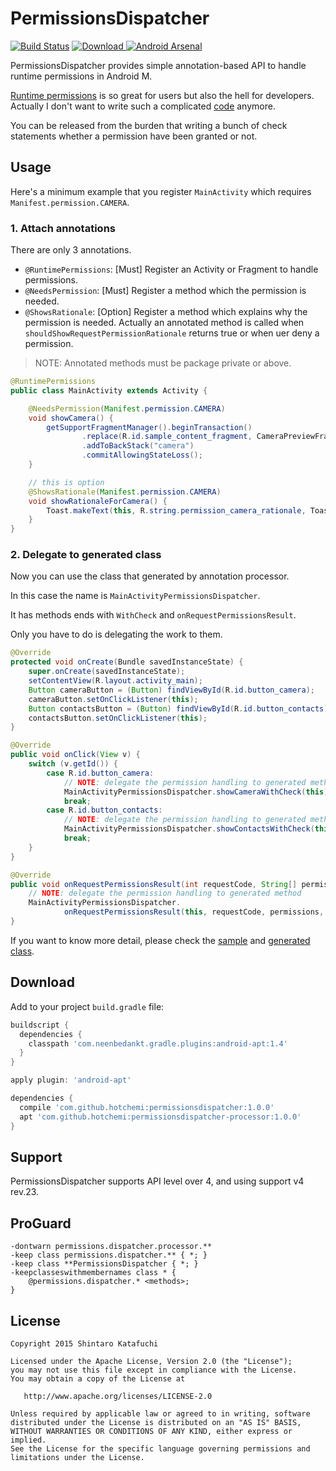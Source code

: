 # PermissionsDispatcher

[![Build Status](https://travis-ci.org/hotchemi/PermissionsDispatcher.svg)](https://travis-ci.org/hotchemi/PermissionsDispatcher)
[ ![Download](https://api.bintray.com/packages/hotchemi/maven/permissionsdispatcher/images/download.svg) ](https://bintray.com/hotchemi/maven/permissionsdispatcher/_latestVersion)
[![Android Arsenal](https://img.shields.io/badge/Android%20Arsenal-PermissionsDispatcher-green.svg?style=flat)](https://android-arsenal.com/details/1/2316)

PermissionsDispatcher provides simple annotation-based API to handle runtime permissions in Android M.

[Runtime permissions](https://developer.android.com/preview/features/runtime-permissions.html) is so great for users but also the hell for developers. Actually I don't want to write such a complicated [code](https://github.com/googlesamples/android-RuntimePermissions/blob/master/Application/src/main/java/com/example/android/system/runtimepermissions/MainActivity.java) anymore.

You can be released from the burden that writing a bunch of check statements whether a permission have been granted or not. 

## Usage

Here's a minimum example that you register `MainActivity` which requires `Manifest.permission.CAMERA`.

### 1. Attach annotations

There are only 3 annotations.

- `@RuntimePermissions`: [Must] Register an Activity or Fragment to handle permissions.
- `@NeedsPermission`: [Must] Register a method which the permission is needed.
- `@ShowsRationale`: [Option] Register a method which explains why the permission is needed. Actually an annotated method is called when `shouldShowRequestPermissionRationale` returns true or when uer deny a permission.

> NOTE: Annotated methods must be package private or above.

```java
@RuntimePermissions
public class MainActivity extends Activity {

    @NeedsPermission(Manifest.permission.CAMERA)
    void showCamera() {
        getSupportFragmentManager().beginTransaction()
                .replace(R.id.sample_content_fragment, CameraPreviewFragment.newInstance())
                .addToBackStack("camera")
                .commitAllowingStateLoss();
    }

    // this is option
    @ShowsRationale(Manifest.permission.CAMERA)
    void showRationaleForCamera() {
        Toast.makeText(this, R.string.permission_camera_rationale, Toast.LENGTH_SHORT).show();
    }
}
```

### 2. Delegate to generated class

Now you can use the class that generated by annotation processor.

In this case the name is `MainActivityPermissionsDispatcher`.

It has methods ends with `WithCheck` and `onRequestPermissionsResult`.

Only you have to do is delegating the work to them.

```java
@Override
protected void onCreate(Bundle savedInstanceState) {
    super.onCreate(savedInstanceState);
    setContentView(R.layout.activity_main);
    Button cameraButton = (Button) findViewById(R.id.button_camera);
    cameraButton.setOnClickListener(this);
    Button contactsButton = (Button) findViewById(R.id.button_contacts);
    contactsButton.setOnClickListener(this);
}

@Override
public void onClick(View v) {
    switch (v.getId()) {
        case R.id.button_camera:
            // NOTE: delegate the permission handling to generated method
            MainActivityPermissionsDispatcher.showCameraWithCheck(this);
            break;
        case R.id.button_contacts:
            // NOTE: delegate the permission handling to generated method
            MainActivityPermissionsDispatcher.showContactsWithCheck(this);
            break;
    }
}

@Override
public void onRequestPermissionsResult(int requestCode, String[] permissions, int[] grantResults) {
    // NOTE: delegate the permission handling to generated method
    MainActivityPermissionsDispatcher.
            onRequestPermissionsResult(this, requestCode, permissions, grantResults);
}
```

If you want to know more detail, please check the [sample](https://github.com/hotchemi/PermissionsDispatcher/tree/master/permissionsdispatcher-sample) and [generated class](https://gist.github.com/hotchemi/5dc89c02399c2419fab7).

## Download

Add to your project `build.gradle` file:

```groovy
buildscript {
  dependencies {
    classpath 'com.neenbedankt.gradle.plugins:android-apt:1.4'
  }
}

apply plugin: 'android-apt'

dependencies {
  compile 'com.github.hotchemi:permissionsdispatcher:1.0.0'
  apt 'com.github.hotchemi:permissionsdispatcher-processor:1.0.0'
}
```

## Support

PermissionsDispatcher supports API level over 4, and using support v4 rev.23.

## ProGuard

```
-dontwarn permissions.dispatcher.processor.**
-keep class permissions.dispatcher.** { *; }
-keep class **PermissionsDispatcher { *; }
-keepclasseswithmembernames class * {
    @permissions.dispatcher.* <methods>;
}
```

## License

```
Copyright 2015 Shintaro Katafuchi

Licensed under the Apache License, Version 2.0 (the "License");
you may not use this file except in compliance with the License.
You may obtain a copy of the License at

   http://www.apache.org/licenses/LICENSE-2.0

Unless required by applicable law or agreed to in writing, software
distributed under the License is distributed on an "AS IS" BASIS,
WITHOUT WARRANTIES OR CONDITIONS OF ANY KIND, either express or implied.
See the License for the specific language governing permissions and
limitations under the License.
```
